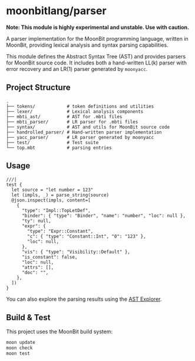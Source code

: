 # moonbitlang/parser

**Note: This module is highly experimental and unstable. Use with caution.**

A parser implementation for the MoonBit programming language, written in MoonBit, providing lexical analysis and syntax parsing capabilities.

This module defines the Abstract Syntax Tree (AST) and provides parsers for MoonBit source code. It includes both a hand-written LL(k) parser with error recovery and an LR(1) parser generated by `moonyacc`.

## Project Structure

```
.
├── tokens/            # token definitions and utilities
├── lexer/             # Lexical analysis components
├── mbti_ast/          # AST for .mbti files
├── mbti_parser/       # LR parser for .mbti files
├── syntax/            # AST and utils for MoonBit source code
├── handrolled_parser/ # Hand-written parser implementation
├── yacc_parser/       # LR parser generated by moonyacc
├── test/              # Test suite
└── top.mbt            # parsing entries
```

## Usage

```moonbit
///|
test {
  let source = "let number = 123"
  let (impls, _) = parse_string(source)
  @json.inspect(impls, content=[
    {
      "type": "Impl::TopLetDef",
      "binder": { "type": "Binder", "name": "number", "loc": null },
      "ty": null,
      "expr": {
        "type": "Expr::Constant",
        "c": { "type": "Constant::Int", "0": "123" },
        "loc": null,
      },
      "vis": { "type": "Visibility::Default" },
      "is_constant": false,
      "loc": null,
      "attrs": [],
      "doc": "",
    },
  ])
}
```

You can also explore the parsing results using the [AST Explorer](https://moonbit-community.github.io/astexplorer/).

## Build & Test

This project uses the MoonBit build system:

```bash
moon update
moon check
moon test
```
